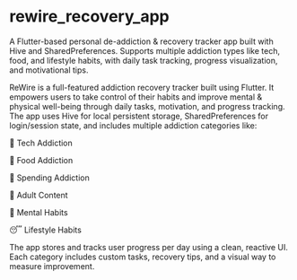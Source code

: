 # rewire_recovery_app
A Flutter-based personal de-addiction &amp; recovery tracker app built with Hive and SharedPreferences. Supports multiple addiction types like tech, food, and lifestyle habits, with daily task tracking, progress visualization, and motivational tips.



ReWire is a full-featured addiction recovery tracker built using Flutter. It empowers users to take control of their habits and improve mental & physical well-being through daily tasks, motivation, and progress tracking. The app uses Hive for local persistent storage, SharedPreferences for login/session state, and includes multiple addiction categories like:

📱 Tech Addiction

🍔 Food Addiction

💸 Spending Addiction

🔞 Adult Content

🧠 Mental Habits

😴 Lifestyle Habits

The app stores and tracks user progress per day using a clean, reactive UI. Each category includes custom tasks, recovery tips, and a visual way to measure improvement.
